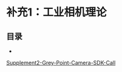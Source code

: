 # 补充1：工业相机理论

## 目录
- []()











[Supplement2-Grey-Point-Camera-SDK-Call](./Supplement2-Grey-Point-Camera-SDK-Call.md)